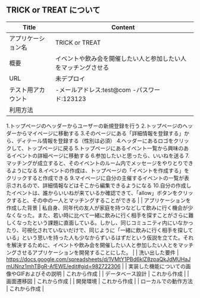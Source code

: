 ## TRICK or TREAT について

| Title | Content |
| ----- | ------- |
| アプリケーション名 | TRICK or TREAT |
| 概要 | イベントや飲み会を開催したい人と参加したい人をマッチングさせる |
| URL | 未デプロイ |
| テスト用アカウント | -メールアドレス:test@com  -パスワード:123123 |
| 利用方法 | 
1.トップページのヘッダーからユーザーの新規登録を行う
2.トップページのヘッダーからマイページに移動する
3.そのページにある「詳細情報を登録する」から、ディテール情報を登録する（性別は必須）
4.ヘッダーにあるロゴをクリックして、トップページに戻る
5.トップページにあるイベント一覧から興味のあるイベントの詳細ページに移動する
6.参加したいと思ったら、いいねを送る
7.マッチングが成立すると、そのイベントのルーム内でメッセージをやりとりできるようになる
8.イベントの作成は、トップページの「イベントを作成する」をクリックすると作成できる
9.マイページに自分の主催するイベントの一覧が表示されるので、詳細情報などはそこから編集できるようになる
10.自分の作成したイベントは、誰からいいねが来ているか確認できて、「allow」ボタンをクリックすると、その中の一人とマッチングすることができる
 |
| アプリケーションを作成した背景 | 
私自身、同年代の友人が家庭を持つなどして飲みに行く機会が少なくなった。また、若い時に比べて一緒に飲みに行く相手を探すことがさらに難しくなったという課題に直面している。しかし、同じコミュニティ内にいなかったり、可視化されていないだけで、同じように「一緒に飲みに行く相手を探している」という思いを持った人も少なからずいるはずだという仮説を立てた。それを解決するために、イベントや飲み会を開催したい人と参加したい人とをマッチングさせるアプリケーションを開発することにした。
 |
| 洗い出した要件 | https://docs.google.com/spreadsheets/d/1VMtY1PBd6klZ8zpaQkJdMUHaJmUNnz1mhTBgR-AfEWE/edit#gid=982722306 |
| 実装した機能についての画像やGIFおよびその説明 | これから作成 |
| データベース設計 | これから作成 |
| 画面遷移図 | これから作成 |
| 開発環境 | これから作成 |
| ローカルでの動作方法 | これから作成 |
